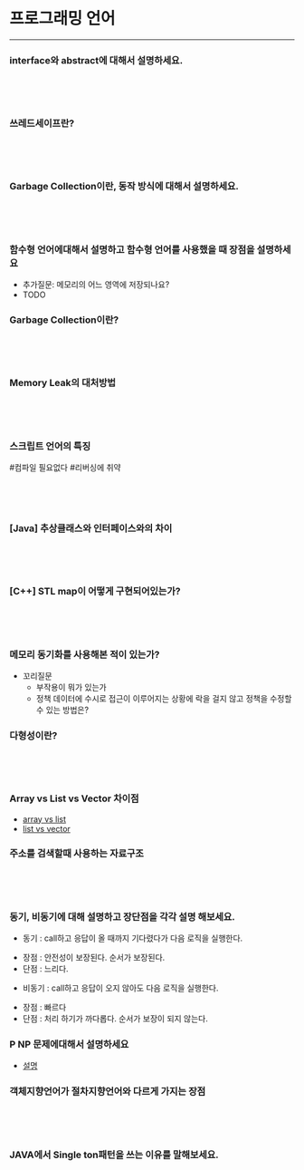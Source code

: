 # 프로그래밍 언어

---------------

### interface와 abstract에 대해서 설명하세요.

```

```

<br />
<br />

### 쓰레드세이프란?

```

```

<br />
<br />


### Garbage Collection이란, 동작 방식에 대해서 설명하세요.

```

```

<br />
<br />

### 함수형 언어에대해서 설명하고 함수형 언어를 사용했을 때 장점을 설명하세요

- 추가질문: 메모리의 어느 영역에 저장되나요?
- TODO

### Garbage Collection이란?

```

```

<br />
<br />


### Memory Leak의 대처방법

```

```

<br />
<br />


### 스크립트 언어의 특징

#컴파일 필요없다 #리버싱에 취약

```

```

<br />
<br />



### [Java] 추상클래스와 인터페이스와의 차이

```

```

<br />
<br />


### [C++] STL map이 어떻게 구현되어있는가? 

```

```

<br />
<br />

### 메모리 동기화를 사용해본 적이 있는가? 

- 꼬리질문
	- 부작용이 뭐가 있는가
	- 정책 데이터에 수시로 접근이 이루어지는 상황에 락을 걸지 않고 정책을 수정할 수 있는 방법은?

### 다형성이란? 

```

```

<br />
<br />

### Array vs List vs Vector 차이점

- [array vs list](https://wayhome25.github.io/cs/2017/04/17/cs-18-1/)
- [list vs vector](https://theemeraldtablet.tistory.com/entry/list%EC%99%80-vector-%EC%B0%A8%EC%9D%B4%EC%A0%90) 


### 주소를 검색할때 사용하는 자료구조

```

```

<br />
<br />

### 동기, 비동기에 대해 설명하고 장단점을 각각 설명 해보세요.

- 동기 : call하고 응답이 올 때까지 기다렸다가 다음 로직을 실행한다.
 * 장점 : 안전성이 보장된다. 순서가 보장된다.
 * 단점 : 느리다.
- 비동기 : call하고 응답이 오지 않아도 다음 로직을 실행한다.
 * 장점 : 빠르다
 * 단점 : 처리 하기가 까다롭다. 순서가 보장이 되지 않는다.


### P NP 문제에대해서 설명하세요

- [설명](https://ratsgo.github.io/data%20structure&algorithm/2017/11/30/NP/)


### 객체지향언어가 절차지향언어와 다르게 가지는 장점

```

```

<br />
<br />


### JAVA에서 Single ton패턴을 쓰는 이유를 말해보세요. 

```

```

<br />
<br />